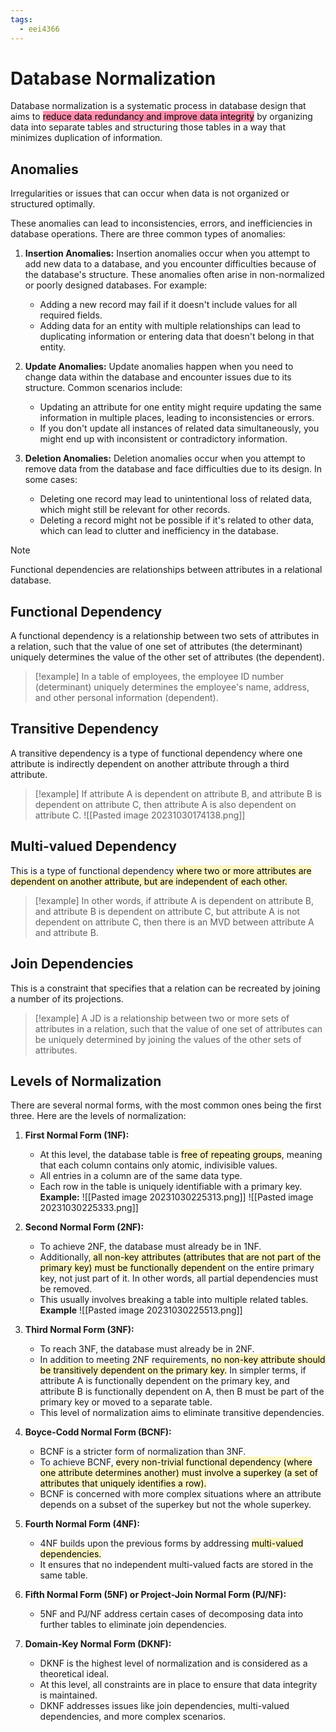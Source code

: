 ```yaml
---
tags:
  - eei4366
---
```

# Database Normalization

Database normalization is a systematic process in database design that aims to <mark style="background: #FF5582A6;">reduce data redundancy and improve data integrity</mark> by organizing data into separate tables and structuring those tables in a way that minimizes duplication of information.


## Anomalies

Irregularities or issues that can occur when data is not organized or structured optimally.

These anomalies can lead to inconsistencies, errors, and inefficiencies in database operations. There are three common types of anomalies:

1. **Insertion Anomalies:** Insertion anomalies occur when you attempt to add new data to a database, and you encounter difficulties because of the database's structure. These anomalies often arise in non-normalized or poorly designed databases. For example:
    
    - Adding a new record may fail if it doesn't include values for all required fields.
    - Adding data for an entity with multiple relationships can lead to duplicating information or entering data that doesn't belong in that entity.
2. **Update Anomalies:** Update anomalies happen when you need to change data within the database and encounter issues due to its structure. Common scenarios include:
    
    - Updating an attribute for one entity might require updating the same information in multiple places, leading to inconsistencies or errors.
    - If you don't update all instances of related data simultaneously, you might end up with inconsistent or contradictory information.
3. **Deletion Anomalies:** Deletion anomalies occur when you attempt to remove data from the database and face difficulties due to its design. In some cases:
    
    - Deleting one record may lead to unintentional loss of related data, which might still be relevant for other records.
    - Deleting a record might not be possible if it's related to other data, which can lead to clutter and inefficiency in the database.

> [!note]
> Functional dependencies are relationships between attributes in a relational database.


## Functional Dependency

A functional dependency is a relationship between two sets of attributes in a relation, such that the value of one set of attributes (the determinant) uniquely determines the value of the other set of attributes (the dependent).

> [!example]
> In a table of employees, the employee ID number (determinant) uniquely determines the employee's name, address, and other personal information (dependent).
## Transitive Dependency

A transitive dependency is a type of functional dependency where one attribute is indirectly dependent on another attribute through a third attribute.

> [!example]
> If attribute A is dependent on attribute B, and attribute B is dependent on attribute C, then attribute A is also dependent on attribute C.
![[Pasted image 20231030174138.png]]
## Multi-valued Dependency

This is a type of functional dependency <mark style="background: #FFF3A3A6;">where two or more attributes are dependent on another attribute, but are independent of each other.</mark>

> [!example]
> In other words, if attribute A is dependent on attribute B, and attribute B is dependent on attribute C, but attribute A is not dependent on attribute C, then there is an MVD between attribute A and attribute B.

## Join Dependencies

This is a constraint that specifies that a relation can be recreated by joining a number of its projections.

>[!example]
> A JD is a relationship between two or more sets of attributes in a relation, such that the value of one set of attributes can be uniquely determined by joining the values of the other sets of attributes.
## Levels of Normalization

There are several normal forms, with the most common ones being the first three. Here are the levels of normalization:

1. **First Normal Form (1NF):**
    
    - At this level, the database table is <mark style="background: #FFF3A3A6;">free of repeating groups</mark>, meaning that each column contains only atomic, indivisible values.
    - All entries in a column are of the same data type.
    - Each row in the table is uniquely identifiable with a primary key.
**Example:**
![[Pasted image 20231030225313.png]]
![[Pasted image 20231030225333.png]]
2. **Second Normal Form (2NF):**
    
    - To achieve 2NF, the database must already be in 1NF.
    - Additionally,<mark style="background: #FFF3A3A6;"> all non-key attributes (attributes that are not part of the primary key) must be functionally dependent</mark> on the entire primary key, not just part of it. In other words, all partial dependencies must be removed.
    - This usually involves breaking a table into multiple related tables.
**Example**
![[Pasted image 20231030225513.png]]

3. **Third Normal Form (3NF):**
    
    - To reach 3NF, the database must already be in 2NF.
    - In addition to meeting 2NF requirements, <mark style="background: #FFF3A3A6;">no non-key attribute should be transitively dependent on the primary key.</mark> In simpler terms, if attribute A is functionally dependent on the primary key, and attribute B is functionally dependent on A, then B must be part of the primary key or moved to a separate table.
    - This level of normalization aims to eliminate transitive dependencies.
4. **Boyce-Codd Normal Form (BCNF):**
    
    - BCNF is a stricter form of normalization than 3NF.
    - To achieve BCNF, <mark style="background: #FFF3A3A6;">every non-trivial functional dependency (where one attribute determines another) must involve a superkey (a set of attributes that uniquely identifies a row).</mark>
    - BCNF is concerned with more complex situations where an attribute depends on a subset of the superkey but not the whole superkey.
5. **Fourth Normal Form (4NF):**
    
    - 4NF builds upon the previous forms by addressing <mark style="background: #FFF3A3A6;">multi-valued dependencies.</mark>
    - It ensures that no independent multi-valued facts are stored in the same table.
6. **Fifth Normal Form (5NF) or Project-Join Normal Form (PJ/NF):**
    
    - 5NF and PJ/NF address certain cases of decomposing data into further tables to eliminate join dependencies.
7. **Domain-Key Normal Form (DKNF):**
    
    - DKNF is the highest level of normalization and is considered as a theoretical ideal.
    - At this level, all constraints are in place to ensure that data integrity is maintained.
    - DKNF addresses issues like join dependencies, multi-valued dependencies, and more complex scenarios.
